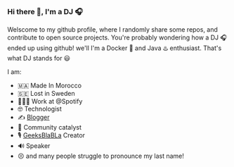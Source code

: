 ### Hi there 👋, I'm a DJ 🎧

Welscome to my github profile, where I randomly share some repos, and contribute to open source projects. 
You're probably wondering how a DJ 🎧 ended up using github! we'll I'm a Docker 🐳 and Java ♨️ enthusiast. That's what DJ stands for 😃

I am:
- 🇲🇦 Made In Morocco
- 🇸🇪 Lost in Sweden
- 👨🏽‍💻 Work at @Spotify
- 🤓 Technologist
- ✍️ [Blogger](https://aboullaite.me)
- 🦞 Community catalyst
- 🎙️ [GeeksBlaBLa](https://geeksblabla.com/) Creator
- 🔊 Speaker
- 😣 and many people struggle to pronounce my last name!

